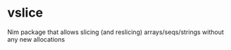 # vslice
Nim package that allows slicing (and reslicing) arrays/seqs/strings without any new allocations
